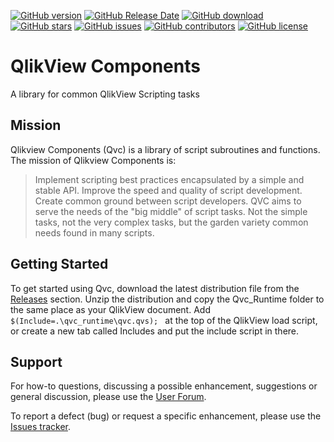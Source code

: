 [![GitHub version](https://img.shields.io/github/release/RobWunderlich/Qlikview-Components.svg)](https://github.com/RobWunderlich/Qlikview-Components/releases/latest)
[![GitHub Release Date](https://img.shields.io/github/release-date/RobWunderlich/Qlikview-Components.svg)](https://github.com/RobWunderlich/Qlikview-Components/releases/latest)
[![GitHub download](https://img.shields.io/github/downloads/RobWunderlich/Qlikview-Components/total.svg)](https://github.com/RobWunderlich/Qlikview-Components/releases/latest)
[![GitHub stars](https://img.shields.io/github/stars/RobWunderlich/Qlikview-Components.svg)](https://github.com/RobWunderlich/Qlikview-Components/stargazers)
[![GitHub issues](https://img.shields.io/github/issues/RobWunderlich/Qlikview-Components.svg)](https://github.com/RobWunderlich/Qlikview-Components/issues)
[![GitHub contributors](https://img.shields.io/github/contributors/RobWunderlich/Qlikview-Components.svg)](https://github.com/RobWunderlich/Qlikview-Components/graphs/contributors)
[![GitHub license](https://img.shields.io/github/license/RobWunderlich/Qlikview-Components.svg)](https://github.com/RobWunderlich/Qlikview-Components/blob/master/LICENSE)

# QlikView Components

A library for common QlikView Scripting tasks

## Mission
Qlikview Components (Qvc) is a library of script subroutines and functions. The mission of Qlikview Components is:

>Implement scripting best practices encapsulated by a simple and stable API.
>Improve the speed and quality of script development.
>Create common ground between script developers.
>QVC aims to serve the needs of the "big middle" of script tasks. Not the simple tasks, not the very complex tasks, but the garden variety common needs found in many scripts.

## Getting Started
To get started using Qvc, download the latest distribution file from the [Releases](https://github.com/RobWunderlich/Qlikview-Components/releases) section. 
Unzip the distribution and copy the Qvc_Runtime folder to the same place as your QlikView document. Add          ```$(Include=.\qvc_runtime\qvc.qvs); ``` 
at the top of the QlikView load script, or create a new tab called Includes and put the include script in there.

## Support
For how-to questions, discussing a possible enhancement, suggestions or general discussion, please use the [User Forum](https://groups.google.com/forum/#!forum/qlikview-components-users).

To report a defect (bug) or request a specific enhancement, please use the [Issues tracker](https://github.com/RobWunderlich/Qlikview-Components/issues).
